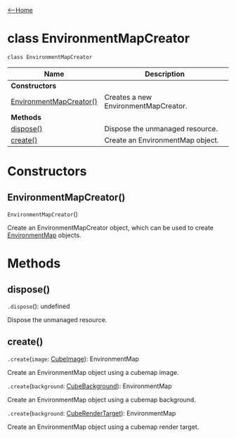 [<--Home](index.html)

# class EnvironmentMapCreator

`class EnvironmentMapCreator`

| Name                                                          | Description                                                    |
| --------------------------------------------------------------| -------------------------------------------------------------- |
| **Constructors**                                              |                                                                |
| [EnvironmentMapCreator()](#environmentmapcreator)             | Creates a new EnvironmentMapCreator.                           |
| **Methods**                                                   |                                                                |
| [dispose()](#dispose)                                         | Dispose the unmanaged resource.                                |
| [create()](#create)                                           | Create an EnvironmentMap object.                               |

# Constructors

## EnvironmentMapCreator()

`EnvironmentMapCreator`()

Create an EnvironmentMapCreator object, which can be used to create [EnvironmentMap](EnvironmentMap.html) objects.

# Methods

## dispose()

`.dispose`(): undefined

Dispose the unmanaged resource.

## create()

`.create`(`image`: [CubeImage](CubeImage.html)): EnvironmentMap

Create an EnvironmentMap object using a cubemap image.

 `.create`(`background`: [CubeBackground](CubeBackground.html)): EnvironmentMap

Create an EnvironmentMap object using a cubemap background.

`.create`(`background`: [CubeRenderTarget](CubeRenderTarget.html)): EnvironmentMap

Create an EnvironmentMap object using a cubemap render target.

